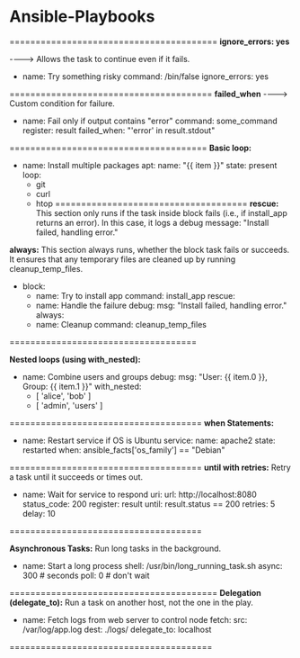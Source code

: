 # Ansible-Playbooks

========================================
**ignore_errors: yes**

----> Allows the task to continue even if it fails.
- name: Try something risky
  command: /bin/false
  ignore_errors: yes

=======================================
**failed_when**
----> Custom condition for failure.
- name: Fail only if output contains "error"
  command: some_command
  register: result
  failed_when: "'error' in result.stdout"
  
======================================
**Basic loop:**

- name: Install multiple packages
  apt:
    name: "{{ item }}"
    state: present
  loop:
    - git
    - curl
    - htop
=====================================
**rescue:**
This section only runs if the task inside block fails (i.e., if install_app returns an error).
In this case, it logs a debug message: "Install failed, handling error."

**always:**
This section always runs, whether the block task fails or succeeds.
It ensures that any temporary files are cleaned up by running cleanup_temp_files.

- block:
    - name: Try to install app
      command: install_app
  rescue:
    - name: Handle the failure
      debug:
        msg: "Install failed, handling error."
  always:
    - name: Cleanup
      command: cleanup_temp_files

====================================

**Nested loops (using with_nested):**
- name: Combine users and groups
  debug:
    msg: "User: {{ item.0 }}, Group: {{ item.1 }}"
  with_nested:
    - [ 'alice', 'bob' ]
    - [ 'admin', 'users' ]

=====================================
**when Statements:**

- name: Restart service if OS is Ubuntu
  service:
    name: apache2
    state: restarted
  when: ansible_facts['os_family'] == "Debian"


=====================================
**until with retries:**
Retry a task until it succeeds or times out.

- name: Wait for service to respond
  uri:
    url: http://localhost:8080
    status_code: 200
  register: result
  until: result.status == 200
  retries: 5
  delay: 10

=====================================

**Asynchronous Tasks:**
Run long tasks in the background.

- name: Start a long process
  shell: /usr/bin/long_running_task.sh
  async: 300  # seconds
  poll: 0     # don't wait
  
========================================
**Delegation (delegate_to):**
Run a task on another host, not the one in the play.

- name: Fetch logs from web server to control node
  fetch:
    src: /var/log/app.log
    dest: ./logs/
  delegate_to: localhost

=======================================

